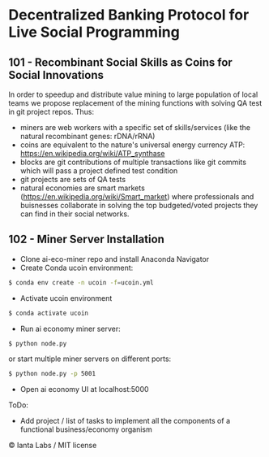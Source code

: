 # Decentralized Banking Protocol for Live Social Programming

## 101 - Recombinant Social Skills as Coins for Social Innovations

In order to speedup and distribute value mining to large population of local teams we propose replacement of the mining functions with solving QA test in git project repos.
Thus:

- miners are web workers with a specific set of skills/services (like the natural recombinant genes: rDNA/rRNA)
- coins are equivalent to the nature's universal energy currency ATP: https://en.wikipedia.org/wiki/ATP_synthase
- blocks are git contributions of multiple transactions like git commits which will pass a project defined test condition
- git projects are sets of QA tests
- natural economies are smart markets (https://en.wikipedia.org/wiki/Smart_market) where professionals and buisnesses collaborate in solving the top budgeted/voted projects they can find in their social networks.

## 102 - Miner Server Installation

- Clone ai-eco-miner repo and install Anaconda Navigator
- Create Conda ucoin environment:

```bash
$ conda env create -n ucoin -f=ucoin.yml
```

- Activate ucoin environment

```bash
$ conda activate ucoin
```

- Run ai economy miner server:

```bash
$ python node.py
```

or start multiple miner servers on different ports:

```bash
$ python node.py -p 5001
```

- Open ai economy UI at localhost:5000

ToDo:

- Add project / list of tasks to implement all the components of a functional business/economy organism

© Ianta Labs / MIT license
